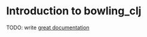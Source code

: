 # Introduction to bowling_clj

TODO: write [great documentation](http://jacobian.org/writing/great-documentation/what-to-write/)
